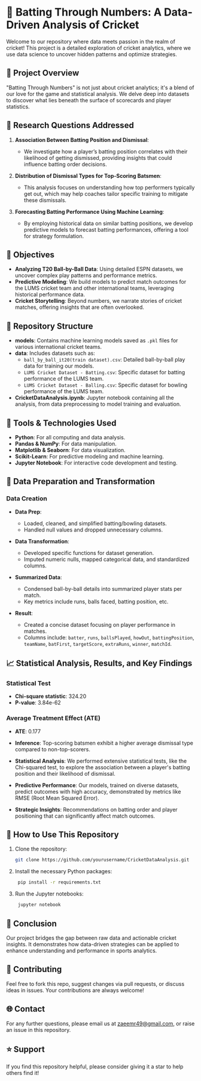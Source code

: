 # 🏏 Batting Through Numbers: A Data-Driven Analysis of Cricket

Welcome to our repository where data meets passion in the realm of cricket! This project is a detailed exploration of cricket analytics, where we use data science to uncover hidden patterns and optimize strategies.

## 🌟 Project Overview

"Batting Through Numbers" is not just about cricket analytics; it's a blend of our love for the game and statistical analysis. We delve deep into datasets to discover what lies beneath the surface of scorecards and player statistics.

## 🎯 Research Questions Addressed

1. **Association Between Batting Position and Dismissal**:
   - We investigate how a player’s batting position correlates with their likelihood of getting dismissed, providing insights that could influence batting order decisions.

2. **Distribution of Dismissal Types for Top-Scoring Batsmen**:
   - This analysis focuses on understanding how top performers typically get out, which may help coaches tailor specific training to mitigate these dismissals.

3. **Forecasting Batting Performance Using Machine Learning**:
   - By employing historical data on similar batting positions, we develop predictive models to forecast batting performances, offering a tool for strategy formulation.


## 🎯 Objectives

- **Analyzing T20 Ball-by-Ball Data**: Using detailed ESPN datasets, we uncover complex play patterns and performance metrics.
- **Predictive Modeling**: We build models to predict match outcomes for the LUMS cricket team and other international teams, leveraging historical performance data.
- **Cricket Storytelling**: Beyond numbers, we narrate stories of cricket matches, offering insights that are often overlooked.

## 📂 Repository Structure

- **models**: Contains machine learning models saved as `.pkl` files for various international cricket teams.
- **data**: Includes datasets such as:
  - `ball_by_ball_it20(train dataset).csv`: Detailed ball-by-ball play data for training our models.
  - `LUMS Cricket Dataset - Batting.csv`: Specific dataset for batting performance of the LUMS team.
  - `LUMS Cricket Dataset - Balling.csv`: Specific dataset for bowling performance of the LUMS team.
- **CricketDataAnalysis.ipynb**: Jupyter notebook containing all the analysis, from data preprocessing to model training and evaluation.

## 🔧 Tools & Technologies Used

- **Python**: For all computing and data analysis.
- **Pandas & NumPy**: For data manipulation.
- **Matplotlib & Seaborn**: For data visualization.
- **Scikit-Learn**: For predictive modeling and machine learning.
- **Jupyter Notebook**: For interactive code development and testing.

## 🔧 Data Preparation and Transformation

### Data Creation

- **Data Prep**:
  - Loaded, cleaned, and simplified batting/bowling datasets.
  - Handled null values and dropped unnecessary columns.

- **Data Transformation**:
  - Developed specific functions for dataset generation.
  - Imputed numeric nulls, mapped categorical data, and standardized columns.

- **Summarized Data**:
  - Condensed ball-by-ball details into summarized player stats per match.
  - Key metrics include runs, balls faced, batting position, etc.

- **Result**:
  - Created a concise dataset focusing on player performance in matches.
  - Columns include: `batter`, `runs`, `ballsPlayed`, `howOut`, `battingPosition`, `teamName`, `batFirst`, `targetScore`, `extraRuns`, `winner`, `matchId`.

## 📈 Statistical Analysis, Results, and Key Findings

### Statistical Test
- **Chi-square statistic**: 324.20
- **P-value**: 3.84e-62

### Average Treatment Effect (ATE)
- **ATE**: 0.177
- **Inference**: Top-scoring batsmen exhibit a higher average dismissal type compared to non-top-scorers.

- **Statistical Analysis**: We performed extensive statistical tests, like the Chi-squared test, to explore the association between a player's batting position and their likelihood of dismissal.
- **Predictive Performance**: Our models, trained on diverse datasets, predict outcomes with high accuracy, demonstrated by metrics like RMSE (Root Mean Squared Error).
- **Strategic Insights**: Recommendations on batting order and player positioning that can significantly affect match outcomes.


## 🚀 How to Use This Repository

1. Clone the repository:
   ```bash
   git clone https://github.com/yourusername/CricketDataAnalysis.git

2. Install the necessary Python packages:
   ```bash
    pip install -r requirements.txt

3. Run the Jupyter notebooks:
   ```bash
    jupyter notebook

## 📝 Conclusion
Our project bridges the gap between raw data and actionable cricket insights. It demonstrates how data-driven strategies can be applied to enhance understanding and performance in sports analytics.

## 🤝 Contributing
Feel free to fork this repo, suggest changes via pull requests, or discuss ideas in issues. Your contributions are always welcome!

## 🌐 Contact
For any further questions, please email us at zaeemr49@gmail.com, or raise an issue in this repository.

## ⭐ Support
If you find this repository helpful, please consider giving it a star to help others find it!
